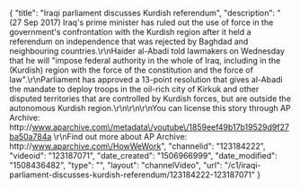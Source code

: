 {
    "title": "Iraqi parliament discusses Kurdish referendum",
    "description": "(27 Sep 2017) Iraq's prime minister has ruled out the use of force in the government's confrontation with the Kurdish region after it held a referendum on independence that was rejected by Baghdad and neighbouring countries.\r\nHaider al-Abadi told lawmakers on Wednesday that he will \"impose federal authority in the whole of Iraq, including in the (Kurdish) region with the force of the constitution and the force of law\".\r\nParliament has approved a 13-point resolution that gives al-Abadi the mandate to deploy troops in the oil-rich city of Kirkuk and other disputed territories that are controlled by Kurdish forces, but are outside the autonomous Kurdish region.\r\n\r\n\r\nYou can license this story through AP Archive: http:\/\/www.aparchive.com\/metadata\/youtube\/1859eef49b17b19529d9f27ba50a784a \r\nFind out more about AP Archive: http:\/\/www.aparchive.com\/HowWeWork",
    "channelid": "123184222",
    "videoid": "123187071",
    "date_created": "1506966999",
    "date_modified": "1508436482",
    "type": "",
    "layout": "channelVideo",
    "url": "\/c1\/iraqi-parliament-discusses-kurdish-referendum\/123184222-123187071"
}